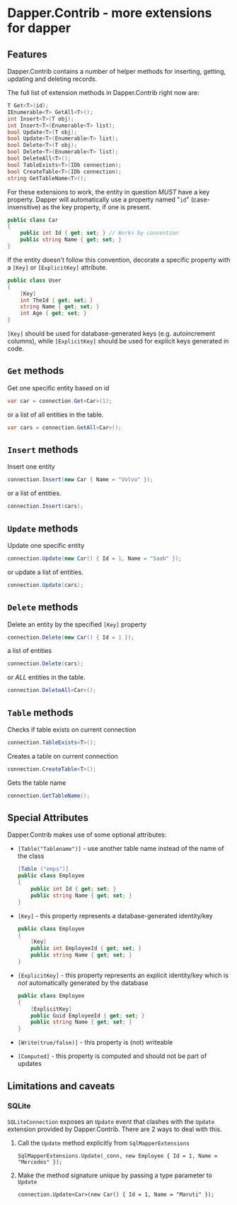 Dapper.Contrib - more extensions for dapper
===========================================

Features
--------
Dapper.Contrib contains a number of helper methods for inserting, getting,
updating and deleting records.

The full list of extension methods in Dapper.Contrib right now are:

```csharp
T Get<T>(id);
IEnumerable<T> GetAll<T>();
int Insert<T>(T obj);
int Insert<T>(Enumerable<T> list);
bool Update<T>(T obj);
bool Update<T>(Enumerable<T> list);
bool Delete<T>(T obj);
bool Delete<T>(Enumerable<T> list);
bool DeleteAll<T>();
bool TableExists<T>(IDb connection);
bool CreateTable<T>(IDb connection);
string GetTableName<T>();
```

For these extensions to work, the entity in question _MUST_ have a
key property. Dapper will automatically use a property named "`id`" 
(case-insensitive) as the key property, if one is present.

```csharp
public class Car
{
    public int Id { get; set; } // Works by convention
    public string Name { get; set; }
}
```

If the entity doesn't follow this convention, decorate 
a specific property with a `[Key]` or `[ExplicitKey]` attribute.

```csharp
public class User
{
    [Key]
    int TheId { get; set; }
    string Name { get; set; }
    int Age { get; set; }
}
```

`[Key]` should be used for database-generated keys (e.g. autoincrement columns), 
while `[ExplicitKey]` should be used for explicit keys generated in code.

`Get` methods
-------

Get one specific entity based on id

```csharp
var car = connection.Get<Car>(1);
```

or a list of all entities in the table.

```csharp
var cars = connection.GetAll<Car>();
```

`Insert` methods
-------

Insert one entity

```csharp
connection.Insert(new Car { Name = "Volvo" });
```

or a list of entities.

```csharp
connection.Insert(cars);
```



`Update` methods
-------
Update one specific entity

```csharp
connection.Update(new Car() { Id = 1, Name = "Saab" });
```

or update a list of entities.

```csharp
connection.Update(cars);
```

`Delete` methods
-------
Delete an entity by the specified `[Key]` property

```csharp
connection.Delete(new Car() { Id = 1 });
```

a list of entities

```csharp
connection.Delete(cars);
```

or _ALL_ entities in the table.

```csharp
connection.DeleteAll<Car>();
```

`Table` methods
-------
Checks if table exists on current connection

```csharp
connection.TableExists<T>();
```

Creates a table on current connection

```csharp
connection.CreateTable<T>();
```

Gets the table name

```csharp
connection.GetTableName();
```

Special Attributes
----------
Dapper.Contrib makes use of some optional attributes:

* `[Table("Tablename")]` - use another table name instead of the name of the class

    ```csharp
    [Table ("emps")]
    public class Employee
    {
        public int Id { get; set; }
        public string Name { get; set; }
    }
    ```
* `[Key]` - this property represents a database-generated identity/key
    
    ```csharp
    public class Employee
    {
        [Key]
        public int EmployeeId { get; set; }
        public string Name { get; set; }
    }
    ```
* `[ExplicitKey]` - this property represents an explicit identity/key which is 
  *not* automatically generated by the database 

    ```csharp
    public class Employee
    {
        [ExplicitKey]
        public Guid EmployeeId { get; set; }
        public string Name { get; set; }
    }
    ```
* `[Write(true/false)]` -  this property is (not) writeable
* `[Computed]` - this property is computed and should not be part of updates

Limitations and caveats
-------

### SQLite

`SQLiteConnection` exposes an `Update` event that clashes with the `Update`
extension provided by Dapper.Contrib. There are 2 ways to deal with this.

1. Call the `Update` method explicitly from `SqlMapperExtensions`

    ```Csharp
    SqlMapperExtensions.Update(_conn, new Employee { Id = 1, Name = "Mercedes" });
    ```
2. Make the method signature unique by passing a type parameter to `Update`

    ```Csharp
    connection.Update<Car>(new Car() { Id = 1, Name = "Maruti" });
    ```

